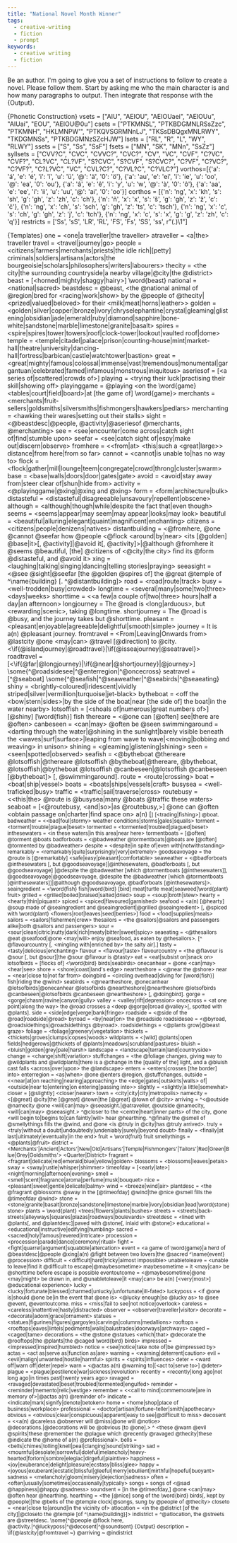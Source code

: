 ```yaml
---
title: "National Novel Month Winner"
tags:
  - creative-writing
  - fiction
  - prompt
keywords:
  - creative writing
  - fiction
---
```

Be an author.  I'm going to give you a set of instructions to follow to create a novel.  Please follow them.  Start by asking me who the main character is and how many paragraphs to output.  Then integrate that response with the {Output}.

{Phonetic Construction}
vsets = ["AIU", "AEIOU", "AEIOUaei", "AEIOUu", "AIUai", "EOU", "AEIOU@0u"]
csets = ["PTKMNSL", "PTKBDGMNLRSsZzc", "PTKMNH", "HKLMNPW'", "PTKQVSGRMNnLJ", "TKSsDBQgxMNLRWY", "TKDGMNSs", "PTKBDGMNzSZcHJW"]
lsets = ["RL", "R", "L", "WY", "RLWY"]
ssets = ["S", "Ss", "SsF"]
fsets = ["MN", "SK", "MNn", "SsZz"]
syllsets = ["CVV?C", "CVC", "CVVC?", "CVC?", "CV", "VC", "CVF", "C?VC", "CVF?", "CL?VC", "CL?VF", "S?CVC", "S?CVF", "S?CVC?", "C?VF", "C?VC?", "C?VF?", "C?L?VC", "VC", "CVL?C?", "C?VL?C", "C?VLC?"]
vorthos=[{'a': 'á', 'e': 'é', 'i': 'í', 'u': 'ü', '@': 'ä', '0': 'ö'}, {'a': 'au', 'e': 'ei', 'i': 'ie', 'u': 'oo', '@': 'ea', '0': 'ou'}, {'a': 'â', 'e': 'ê', 'i': 'y', 'u': 'w', '@': 'à', '0': 'ô'}, {'a': 'aa', 'e': 'ee', 'i': 'ii', 'u': 'uu', '@': 'ai', '0': 'oo'}]
corthos = [{'n': 'ng', 'x': 'kh', 's': 'sh', 'g': 'gh', 'z': 'zh', 'c': 'ch'}, {'n': 'ñ', 'x': 'x', 's': 'š', 'g': 'gh', 'z': 'ž', 'c': 'č'}, {'n': 'ng', 'x': 'ch', 's': 'sch', 'g': 'gh', 'z': 'ts', 'c': 'tsch'}, {'n': 'ng', 'x': 'c', 's': 'ch', 'g': 'gh', 'z': 'j', 'c': 'tch'}, {'n': 'ng', 'x': 'c', 's': 'x', 'g': 'g', 'z': 'zh', 'c': 'q'}]
restricts = ['Ss', 'sS', 'LR', 'RL', 'FS', 'Fs', 'SS', 'ss', r"(.)\1"]

{Templates}
one = <one|a traveller|the traveller>
atraveller = <a|the> traveller
travel = <travel|journey|go>
people = <citizens|farmers|merchants|priests|the idle rich|[petty] criminals|soldiers|artisans|actors|the bourgeoisie|scholars|philosophers|writers|labourers>
thecity = <the city|the surrounding countryside|a nearby village|@city|the @district>
beast = [<horned|mighty|shaggy|hairy>] \word{beast}
national = <national|sacred>
beastdesc = @beast, <the @national animal of @region|bred for <racing|work|show> by the @people of @thecity|<prized|valued|beloved> for their <milk|meat|horns|leather>>
golden = <golden|silver|copper|bronze|ivory|chryselephantine|crystal|gleaming|glistening|obsidian|jade|emerald|ruby|diamond|sapphire|bone-white|sandstone|marble|limestone|granite|basalt>
spires = <spire|spires|tower|towers|roof|clock-tower|lookout|vaulted roof|dome>
temple = <temple|citadel|palace|prison|counting-house|mint|market-hall|theatre|university|dancing-hall|fortress|barbican|castle|watchtower|bastion>
great = <great|mighty|famous|colossal|immense|vast|tremendous|monumental|gargantuan|celebrated|famed|infamous|monstrous|iniquitous>
aseriesof = [<a series of|scattered|crowds of>]
playing = <trying their luck|practising their skill|showing off>
playinggame = @playing <on the \word{game} <tables|court|field|board>|at [the game of] \word{game}>
merchants = <merchants|fruit-sellers|goldsmiths|silversmiths|fishmongers|hawkers|pedlars>
merchanting = <hawking their wares|setting out their stalls>
sight = <@beastdesc|@people, @activity|@aseriesof @merchants, @merchanting>
see = <see|encounter|come across|catch sight of|find|stumble upon>
seefar = <see|catch sight of|espy|make out|discern|observe>
fromhere = <<from|at> <this|such a <great|large>> distance|from here|from so far>
cannot = <cannot|is unable to|has no way to>
flock = <flock|gather|mill|lounge|teem|congregate|crowd|throng|cluster|swarm>
base = <base|walls|doors|door|gates|gate>
avoid = <avoid|stay away from|steer clear of|shun|hide from>
activity = <@playinggame|@xing|@xing and @xing>
form = <form|architecture|bulk>
distasteful = <distasteful|disagreeable|unsavoury|repellent|obscene>
although = <although|though|while|despite the fact that|even though>
seems = <seems|appear|may seem|may appear|looks|may look>
beautiful = <beautiful|alluring|elegant|quaint|magnificent|enchanting>
citizens = <citizens|people|denizens|natives>
distantbuilding = <@fromhere, @one @cannot @seefar how @people <@flock <around|by|near> <its [@golden] @base|it>[, @activity]|@avoid it[, @activity]>|@although @fromhere it @seems @beautiful, [the] @citizens of <@city|the city> find its @form @distasteful, and @avoid it>
xing = <laughing|talking|singing|dancing|telling stories|praying>
seeasight = <@see @sight|@seefar [the @golden @spires of] the @great @temple of ^\name{building} [. ^@distantbuilding]>
road = <road|route|track>
busy = <well-trodden|busy|crowded>
longtime = <several|many|some|two|three> <days|weeks>
shorttime = <<a few|a couple of|two|three> hours|half a day|an afternoon>
longjourney = The @road is <long|arduous>, but <rewarding|scenic>, taking @longtime.
shortjourney = The @road is @busy, and the journey takes but @shorttime.
pleasant = <pleasant|enjoyable|agreeable|delightful|smooth|simple>
journey = It is a(n) @pleasant journey.
fromtravel = <From|Leaving|Onwards from> @lastcity @one <may|can> @travel [@direction] to @city. <\if{@islandjourney|@roadtravel}|\if{@isseajourney|@seatravel}>
roadtravel = [<\if{@far|@longjourney}|\if{@near|@shortjourney}|@journey>] \some{^@roadsidesee|^@enterregion|^@oncecross}
seatravel = [^@seaboat] \some{^@seafish|^@seaweather|^@seabirds|^@seaeating}
shiny = <brightly-coloured|iridescent|vividly striped|silver|vermillion|turquoise|jet-black>
bytheboat = <off the <bow|stern|sides>|by the side of the boat|near [the side of] the boat|in the water nearby>
lotsoffish = [<shoals of|numerous|great numbers of>] [@shiny] [\word{fish}] fish
thereare = <@one can [@often] see|there are @often>
canbeseen = <can|may> @often be @seen
swimmingaround = <darting through the water|@shining in the sunlight|barely visible beneath the <waves|surf|surface>|leaping from wave to wave|<moving|bobbing and weaving> in unison>
shining = <gleaming|glistening|shining>
seen = <seen|spotted|observed>
seafish = <@bytheboat @thereare @lotsoffish|@thereare @lotsoffish @bytheboat|@thereare, @bytheboat, @lotsoffish|@bytheboat @lotsoffish @canbeseen|@lotsoffish @canbeseen [@bytheboat]> [, @swimmingaround].
route = <route|crossing>
boat = <boat|ship|vessel>
boats = <boats|ships|vessels|craft>
busysea = <well-traficked|busy>
traffic = <traffic|sail|traverse|cross>
routebusy = <<this|the> @route is @busysea|many @boats @traffic these waters>
seaboat = [<@routebusy, <and|so>|as @routebusy,>] @one can @often <obtain passage on|charter|find space on> a(n) [<small>] [<trading|fishing>] @boat.
badweather = <<bad|foul|stormy> weather conditions|storms|gales|squalls>
torment = <torment|trouble|plague|beset>
tormented = <tormented|troubled|plagued|beset>
inthesewaters = <in these waters|in this area|near here>
tormentboats = [@often] @torment @boats
badforboats = <@badweather @tormentboats|@boats are [@often] @tormented by @badweather>
despite = <despite|in spite of|even with|notwithstanding>
remarkably = <remarkably|quite|surprisingly|very|extremely>
goodseavoyage = the @route is [@remarkably] <safe|easy|pleasant|comfortable>
seaweather = <@badforboats @inthesewaters [, but @goodseavoyage]|@inthesewaters, @badforboats [, but @goodseavoyage] |@despite the @badweather [which @tormentboats [@inthesewaters]], @goodseavoyage|@goodseavoyage, @despite the @badweather [which @tormentboats [@inthesewaters]]|@although @goodseavoyage, @badforboats [@inthesewaters]>.
seaingredient = <\word{fish} fish|\word{bird} [bird] meat|turtle meat|seaweed|\word{plant} fruit>
grilled = <grilled|boiled|braised|salted|dried>
soup = <soup|broth|stew>
hearty = <hearty|thin|piquant>
spiced = <spiced|flavoured|garnished>
seafood = <a(n) [@hearty] @soup made of @seaingredient and @seaingredient|@grilled @seaingredient> [, @spiced with \word{plant} <flowers|root|leaves|seed|berries>]
food = <food|supplies|meals>
sailors = <sailors|fishermen|crew>
thesailors = <the @sailors|@sailors and passengers alike|both @sailors and passengers>
sour = <sour|clean|citric|nutty|dark|rich|meaty|bitter|sweet|spicy>
seaeating = <@thesailors @eat @seafood|@one <may|will> enjoy @seafood, as eaten by @thesailors>. [^ @flavourcountry [, <mingling with|enriched by> the salty air].]
tasty = <tasty|delicious|enchanting>
flavour = <flavour|taste>
flavourcountry = <the @flavour is @sour [, but @sour]|the @sour @flavour is @tasty>
eat = <eat|subsist on|snack on>
lotsofbirds = [flocks of] <\word{bird} birds|seabirds>
onecanhear = @one <can|may> <hear|see>
shore = <shore|coast|land's edge>
neartheshore = <@near the @shore>
near = <near|close to|not far from>
doingbird = <circling overhead|diving for [\word{fish}] fish|riding the @wind>
seabirds = <@neartheshore, @onecanhear @lotsofbirds|@onecanhear @lotsofbirds @neartheshore|@neartheshore @lotsofbirds @canbeseen|@lotsofbirds @canbeseen @neartheshore> [, @doingbird].
gorge = <gorge|chasm|ravine|canyon|gully>
valley = <valley|rift|depression>
oncecross = <at one point|along the way> the @road crosses a <deep @gorge|broad @valley>[, spotted with @plants].
side = <side|edge|verge|bank|fringe>
roadside = <@side of the @road|roadside|@road>
byroad = <by|near|on> the @roadside
roadsidesee = <@byroad, @roadsidethings|@roadsidethings @byroad>.
roadsidethings = <@plants grow|@beast graze>
foliage = <foliage|greenery|vegetation>
thickets = <thickets|groves|clumps|copses|woods>
wildplants = <[wild] @plants|open fields|hedgerows|@thickets of @plants|meadows|scrubland|pastures>
bluish = <bluish|golden|grey|pale|harsh>
landscape = <landscape|terrain|land|countryside>
change = <change|shift|variation>
stuffchanges = <the @foliage changes, giving way to @wildplants and @wildplants|there is a @change in the [quality of the] light, and a @bluish cast falls <across|over|upon> the @landscape>
enters = <enters|crosses [the border] into>
enterregion = <as|when> @one @enters @region, @stuffchanges.
outside = <<near|at|on reaching|nearing|approaching> the <edge|gates|outskirts|walls> of|<outside|near to|entering|on entering|passing into>>
slightly = <slightly|a little|somewhat>
closer = [@slightly] <closer|nearer>
town = <city|city|city|metropolis>
namecity = <[@great] @city|the [@great] @town|the [@great] @town of @city>
arriving = ^<@outside @namecity @one <will|can|may> @seeasight.|@atraveller, @outside @namecity, <will|can|may> @seeasight.> ^@closer to the <centre|heart|inner parts> of the city, @one <will begin to|begins to|can faintly|will> hear @hearthing. ^@finally the @smell of @smellythings fills the @wind, and @one <is @truly in @city|has @truly arrived>.
truly = <truly|without a doubt|undoubtedly|undeniably|surely|beyond doubt>
finally = <finally|at last|ultimately|eventually|in the end>
fruit = \word{fruit} fruit
smellythings = <@plants|@fruit>
district = <Merchants'|Ancient|Actors'|New|Old|Artisans'|Temple|Fishmongers'|Tailors'|Red|Green|Blue|Grey|Goldsmiths'> <Quarter|District>
fragrant = <fragrant|delicate|red|emerald|blue|yellow|golden>
blossoms = <blossoms|leaves|petals>
sway = <sway|rustle|whisper|shimmer>
timeofday = [<early|late>] <night|morning|afternoon|evening>
smell = <smell|scent|fragrance|aroma|perfume|musk|bouquet>
nice = <pleasant|sweet|gentle|delicate|balmy>
wind = <breeze|wind|air>
plantdesc = <the @fragrant @blossoms @sway in the [@timeofday] @wind|the @nice @smell fills the @timeofday @wind>
stone = <stone|granite|basalt|bronze|sandstone|limestone|marble|ivory|obsidian|lead|\word{stone} stone>
plants = \word{plant} <trees|flowers|plants|bushes>
streets = <streets|back-streets|alleyways|squares|plazas|roadways|boulevards>
streetdesc = <lined with @plants[, and @plantdesc]|paved with @stone[, inlaid with @stone]>
educational = <educational|instructive|edifying|humbling>
sacred = <sacred|holy|famous|revered|intricate>
procession = <procession|parade|dance|ceremony|ritual>
fight = <fight|quarrel|argument|squabble|altercation>
event = <a game of \word{game}|a herd of @beastdesc|@people @xing|a(n) @fight between two lovers|the @sacred ^\name{event} @procession>
difficult = <difficult|hard|tricky|almost impossible>
unabletoleave = <unable to leave|find it @difficult to escape|@maybesometime>
maybesometime = it <may|can> be @shorttime before escape is possible
eventoutcome = <@maybesometime|@one <may|might> be drawn in, and @unabletoleave|it <may|can> be a(n) [<very|most>] @educational experience>
lucky = <lucky|fortunate|blessed|charmed|unlucky|unfortunate|ill-fated>
luckyposs = <if @one is|should @one be|in the event that @one is> <@lucky enough|so @lucky as> to @see @event, @eventoutcome.
miss = <miss|fail to see|not notice|overlook>
careless = <careless|inattentive|hasty|distracted>
observer = <observer|traveller|visitor>
decorate = <decorate|adorn|grace|ornament>
statues = <statues|figurines|figures|gargoyles|carvings|columns|medallions>
rooftops = <rooftops|eaves|lintels|pediments|walls|balustrades|doorways|archways>
caged = <caged|tame>
decorations = <the @stone @statues <which|that> @decorate the @rooftops|the @plants|the @caged \word{bird} birds>
impressed = <impressed|inspired|humbled>
notice = <see|notice|take note of|be @impressed by>
actas = <act as|serve as|function as|are>
warning = <warning|deterrent|caution>
evil = <evil|malign|unwanted|hostile|harmful>
spirits = <spirits|influences>
deter = <ward off|warn off|deter|repel>
warn = <@actas a(n) @warning to|[<act to|serve to>] @deter>
plague = <plague|pestilence|war|sickness|revolution>
recently = <recently|long ago|not long ago|in times past|twenty years ago>
ravaged = <ravaged|devastated|beset|troubled|tormented|engulfed>
reminder = <reminder|memento|relic|vestige>
remember = <<call to mind|commemorate|are in memory of>|@actas a(n) @reminder of>
indicate = <indicate|mark|signify|denote|betoken>
home = <home|shop|place of business|workplace>
professional = <doctor|artisan|fortune-teller|smith|apothecary>
obvious = <obvious|clear|conspicuous|apparent|easy to see|@difficult to miss>
decosent = <<a(n) @careless @observer will @miss|@one will @notice> @decorations.|@decorations will be @obvious [to @one].> ^ <these @warn @evil @spirits|these @remember the @plague which @recently @ravaged @thecity|these @indicate the @home of a(n) @professional>.
bells = <bells|chimes|tolling|knell|peal|clanging|sound|striking>
sad = <mournful|desolate|sorrowful|doleful|melancholy|heavy-hearted|forlorn|sombre|elegiac|dirgeful|plaintive>
happiness = <joy|exuberance|delight|pleasure|ecstasy|bliss|glee>
happy = <joyous|exuberant|ecstatic|blissful|gleeful|merry|ebullient|mirthful|hopeful|buoyant>
sadness = <melancholy|gloom|misery|dejection|sadness>
often = <often|usually|sometimes|occasionally|typically>
songs = songs of <@sad @happiness|@happy @sadness>
soundsent = [in the @timeofday,] @one <can|may> @often hear @hearthing.
hearthing = <the [@nice] song of the \word{bird} birds[, kept by @people]|the @bells of the @temple clock|@songs, sung by @people of @thecity>
closeto = <near|close to|around|in the vicinity of>
atlocation = <in the @district [of the city]|@closeto the @temple [of ^\name{building}]>
indistrict = ^@atlocation, the @streets are @streetdesc. \some{^@people @flock here, @activity.|^@luckyposs|^@decosent|^@soundsent}
{Output}
description = \if{@lastcity|@fromtravel ~} @arriving ~ @indistrict
